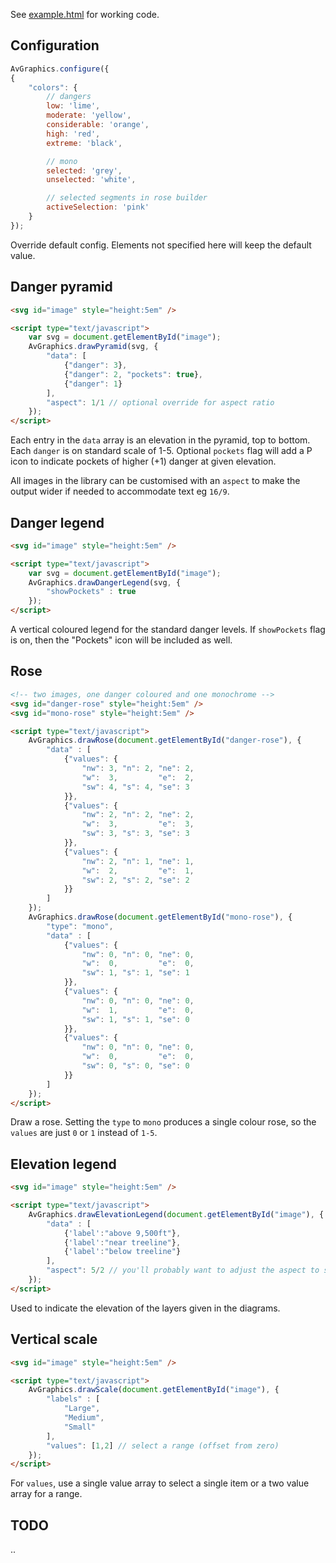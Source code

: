 See [example.html](example.html) for working code.

## Configuration

```javascript
AvGraphics.configure({
{
	"colors": {
		// dangers
		low: 'lime',
		moderate: 'yellow',
		considerable: 'orange',
		high: 'red',
		extreme: 'black',

		// mono
		selected: 'grey',
		unselected: 'white',

		// selected segments in rose builder
		activeSelection: 'pink'
	}
});
```

Override default config. Elements not specified here will keep the default value.

## Danger pyramid

```html
<svg id="image" style="height:5em" />

<script type="text/javascript">
	var svg = document.getElementById("image");
	AvGraphics.drawPyramid(svg, {
		"data": [
			{"danger": 3},
			{"danger": 2, "pockets": true},
			{"danger": 1}
		],
		"aspect": 1/1 // optional override for aspect ratio
	});
</script>
```

Each entry in the `data` array is an elevation in the pyramid, top to bottom.
Each `danger` is on standard scale of 1-5.
Optional `pockets` flag will add a P icon to indicate pockets of higher (+1) danger at given elevation.

All images in the library can be customised with an `aspect` to make the output wider if needed to accommodate text eg `16/9`.

## Danger legend

```html
<svg id="image" style="height:5em" />

<script type="text/javascript">
	var svg = document.getElementById("image");
	AvGraphics.drawDangerLegend(svg, {
		"showPockets" : true
	});
</script>
```

A vertical coloured legend for the standard danger levels.
If `showPockets` flag is on, then the "Pockets" icon will be included as well.

## Rose

```html
<!-- two images, one danger coloured and one monochrome -->
<svg id="danger-rose" style="height:5em" />
<svg id="mono-rose" style="height:5em" />

<script type="text/javascript">
	AvGraphics.drawRose(document.getElementById("danger-rose"), {
		"data" : [
			{"values": {
				"nw": 3, "n": 2, "ne": 2,
				"w":  3,         "e":  2,
				"sw": 4, "s": 4, "se": 3
			}},
			{"values": {
				"nw": 2, "n": 2, "ne": 2,
				"w":  3,         "e":  3,
				"sw": 3, "s": 3, "se": 3
			}},
			{"values": {
				"nw": 2, "n": 1, "ne": 1,
				"w":  2,         "e":  1,
				"sw": 2, "s": 2, "se": 2
			}}
		]
	});
	AvGraphics.drawRose(document.getElementById("mono-rose"), {
		"type": "mono",
		"data" : [
			{"values": {
				"nw": 0, "n": 0, "ne": 0,
				"w":  0,         "e":  0,
				"sw": 1, "s": 1, "se": 1
			}},
			{"values": {
				"nw": 0, "n": 0, "ne": 0,
				"w":  1,         "e":  0,
				"sw": 1, "s": 1, "se": 0
			}},
			{"values": {
				"nw": 0, "n": 0, "ne": 0,
				"w":  0,         "e":  0,
				"sw": 0, "s": 0, "se": 0
			}}
		]
	});
</script>
```

Draw a rose.
Setting the `type` to `mono` produces a single colour rose, so the `values` are just `0` or `1` instead of `1-5`.

## Elevation legend

```html
<svg id="image" style="height:5em" />

<script type="text/javascript">
	AvGraphics.drawElevationLegend(document.getElementById("image"), {
		"data" : [
			{'label':"above 9,500ft"},
			{'label':"near treeline"},
			{'label':"below treeline"}
		],
		"aspect": 5/2 // you'll probably want to adjust the aspect to suit the text labels
	});
</script>
```

Used to indicate the elevation of the layers given in the diagrams.

## Vertical scale

```html
<svg id="image" style="height:5em" />

<script type="text/javascript">
	AvGraphics.drawScale(document.getElementById("image"), {
		"labels" : [
			"Large",
			"Medium",
			"Small"
		],
		"values": [1,2] // select a range (offset from zero)
	});
</script>
```

For `values`, use a single value array to select a single item or a two value array for a range.

## TODO

..
